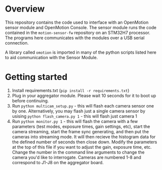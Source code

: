 # Overview

This repository contains the code used to interface with an OpenMotion sensor module and OpenMotion Console. The sensor module runs the code contained in the `motion-sensor-fw` repository on an STM32H7 processor. The programs here communicates with the modules over a USB serial connection.

A library called `omotion` is imported in many of the python scripts listed here to aid communication with the Sensor Module.

# Getting started
1. Install requirements.txt (`pip install -r requirements.txt`)
2. Plug in your aggregator module. Please wait 10 seconds for it to boot up before continuing.
3. Run `python multicam_setup.py` - this will flash each camera sensor one by one. Alternatively, you may flash just a single camera sensor by usising `python flash_camera.py 1` - this will flash just camera 1
4. Run `python monitor.py 1` - this will flash the camera with a few parameters (test modes, exposure times, gain settings, etc), start the camera streaming, start the frame sync generating, and then put the cameras into streaming mode. It will then recieve the histogram data for the defined number of seconds then close down. Modify the parameters at the top of this file if you want to adjust the gain, exposure time, etc. Change the number in the command line arguments to change the camera you'd like to interrogate. Cameras are numbered 1-8 and correspond to J1-J8 on the aggregator board.


